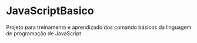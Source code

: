 # JavaScriptBasico
Projeto para treinamento e aprendizado dos comando básicos da linguagem de programação de JavaScript
